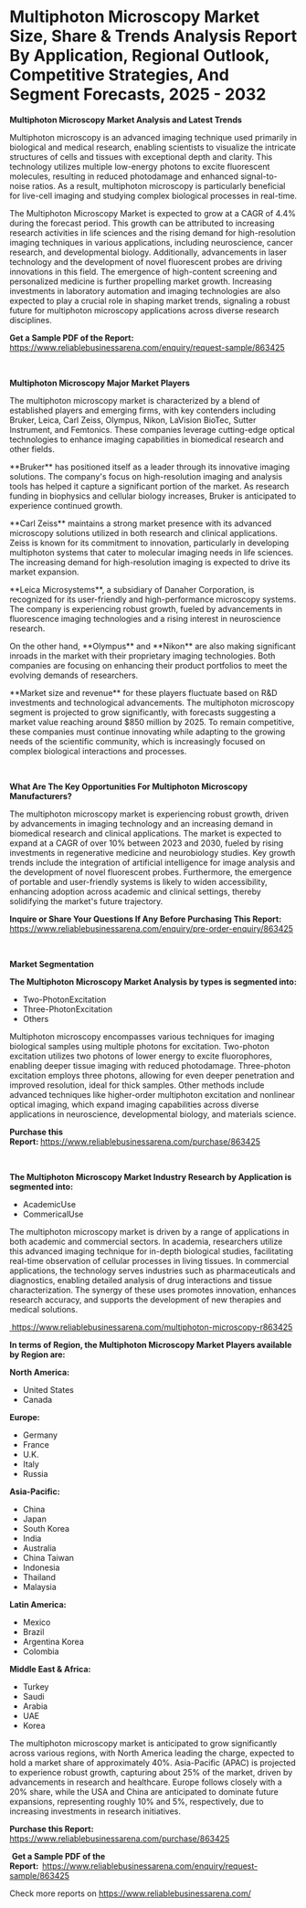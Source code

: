 <p><h1>Multiphoton Microscopy Market Size, Share & Trends Analysis Report By Application, Regional Outlook, Competitive Strategies, And Segment Forecasts, 2025 - 2032</h1></p><p><strong>Multiphoton Microscopy Market Analysis and Latest Trends</strong></p>
<p><p>Multiphoton microscopy is an advanced imaging technique used primarily in biological and medical research, enabling scientists to visualize the intricate structures of cells and tissues with exceptional depth and clarity. This technology utilizes multiple low-energy photons to excite fluorescent molecules, resulting in reduced photodamage and enhanced signal-to-noise ratios. As a result, multiphoton microscopy is particularly beneficial for live-cell imaging and studying complex biological processes in real-time.</p><p>The Multiphoton Microscopy Market is expected to grow at a CAGR of 4.4% during the forecast period. This growth can be attributed to increasing research activities in life sciences and the rising demand for high-resolution imaging techniques in various applications, including neuroscience, cancer research, and developmental biology. Additionally, advancements in laser technology and the development of novel fluorescent probes are driving innovations in this field. The emergence of high-content screening and personalized medicine is further propelling market growth. Increasing investments in laboratory automation and imaging technologies are also expected to play a crucial role in shaping market trends, signaling a robust future for multiphoton microscopy applications across diverse research disciplines.</p></p>
<p><strong>Get a Sample PDF of the Report:&nbsp;</strong> <a href="https://www.reliablebusinessarena.com/enquiry/request-sample/863425?utm_campaign=2382&utm_medium=2&utm_source=Github&utm_content=ia&utm_term=16022025&utm_id=multiphoton-microscopy">https://www.reliablebusinessarena.com/enquiry/request-sample/863425</a></p>
<p>&nbsp;</p>
<p><strong>Multiphoton Microscopy Major Market Players</strong></p>
<p><p>The multiphoton microscopy market is characterized by a blend of established players and emerging firms, with key contenders including Bruker, Leica, Carl Zeiss, Olympus, Nikon, LaVision BioTec, Sutter Instrument, and Femtonics. These companies leverage cutting-edge optical technologies to enhance imaging capabilities in biomedical research and other fields.</p><p>**Bruker** has positioned itself as a leader through its innovative imaging solutions. The company's focus on high-resolution imaging and analysis tools has helped it capture a significant portion of the market. As research funding in biophysics and cellular biology increases, Bruker is anticipated to experience continued growth.</p><p>**Carl Zeiss** maintains a strong market presence with its advanced microscopy solutions utilized in both research and clinical applications. Zeiss is known for its commitment to innovation, particularly in developing multiphoton systems that cater to molecular imaging needs in life sciences. The increasing demand for high-resolution imaging is expected to drive its market expansion.</p><p>**Leica Microsystems**, a subsidiary of Danaher Corporation, is recognized for its user-friendly and high-performance microscopy systems. The company is experiencing robust growth, fueled by advancements in fluorescence imaging technologies and a rising interest in neuroscience research. </p><p>On the other hand, **Olympus** and **Nikon** are also making significant inroads in the market with their proprietary imaging technologies. Both companies are focusing on enhancing their product portfolios to meet the evolving demands of researchers.</p><p>**Market size and revenue** for these players fluctuate based on R&D investments and technological advancements. The multiphoton microscopy segment is projected to grow significantly, with forecasts suggesting a market value reaching around $850 million by 2025. To remain competitive, these companies must continue innovating while adapting to the growing needs of the scientific community, which is increasingly focused on complex biological interactions and processes.</p></p>
<p>&nbsp;</p>
<p><strong>What Are The Key Opportunities For Multiphoton Microscopy Manufacturers?</strong></p>
<p><p>The multiphoton microscopy market is experiencing robust growth, driven by advancements in imaging technology and an increasing demand in biomedical research and clinical applications. The market is expected to expand at a CAGR of over 10% between 2023 and 2030, fueled by rising investments in regenerative medicine and neurobiology studies. Key growth trends include the integration of artificial intelligence for image analysis and the development of novel fluorescent probes. Furthermore, the emergence of portable and user-friendly systems is likely to widen accessibility, enhancing adoption across academic and clinical settings, thereby solidifying the market's future trajectory.</p></p>
<p><strong>Inquire or Share Your Questions If Any Before Purchasing This Report:</strong> <a href="https://www.reliablebusinessarena.com/enquiry/pre-order-enquiry/863425?utm_campaign=2382&utm_medium=2&utm_source=Github&utm_content=ia&utm_term=16022025&utm_id=multiphoton-microscopy">https://www.reliablebusinessarena.com/enquiry/pre-order-enquiry/863425</a></p>
<p>&nbsp;</p>
<p><strong>Market Segmentation</strong></p>
<p><strong>The Multiphoton Microscopy Market Analysis by types is segmented into:</strong></p>
<p><ul><li>Two-PhotonExcitation</li><li>Three-PhotonExcitation</li><li>Others</li></ul></p>
<p><p>Multiphoton microscopy encompasses various techniques for imaging biological samples using multiple photons for excitation. Two-photon excitation utilizes two photons of lower energy to excite fluorophores, enabling deeper tissue imaging with reduced photodamage. Three-photon excitation employs three photons, allowing for even deeper penetration and improved resolution, ideal for thick samples. Other methods include advanced techniques like higher-order multiphoton excitation and nonlinear optical imaging, which expand imaging capabilities across diverse applications in neuroscience, developmental biology, and materials science.</p></p>
<p><strong>Purchase this Report:&nbsp;</strong><a href="https://www.reliablebusinessarena.com/purchase/863425?utm_campaign=2382&utm_medium=2&utm_source=Github&utm_content=ia&utm_term=16022025&utm_id=multiphoton-microscopy">https://www.reliablebusinessarena.com/purchase/863425</a></p>
<p>&nbsp;</p>
<p><strong>The Multiphoton Microscopy Market Industry Research by Application is segmented into:</strong></p>
<p><ul><li>AcademicUse</li><li>CommericalUse</li></ul></p>
<p><p>The multiphoton microscopy market is driven by a range of applications in both academic and commercial sectors. In academia, researchers utilize this advanced imaging technique for in-depth biological studies, facilitating real-time observation of cellular processes in living tissues. In commercial applications, the technology serves industries such as pharmaceuticals and diagnostics, enabling detailed analysis of drug interactions and tissue characterization. The synergy of these uses promotes innovation, enhances research accuracy, and supports the development of new therapies and medical solutions.</p></p>
<p><a href="https://www.reliablebusinessarena.com/multiphoton-microscopy-r863425?utm_campaign=2382&utm_medium=2&utm_source=Github&utm_content=ia&utm_term=16022025&utm_id=multiphoton-microscopy">&nbsp;https://www.reliablebusinessarena.com/multiphoton-microscopy-r863425</a></p>
<p><strong>In terms of Region, the Multiphoton Microscopy Market Players available by Region are:</strong></p>
<p>
    <p> <strong> North America: </strong>
        <ul>
            <li>United States</li>
            <li>Canada</li>
        </ul>
        </p> 
    <p> <strong> Europe: </strong>
        <ul>
            <li>Germany</li>
            <li>France</li>
            <li>U.K.</li>
            <li>Italy</li>
            <li>Russia</li>
        </ul>
        </p> 
    <p> <strong> Asia-Pacific: </strong>
        <ul>
            <li>China</li>
            <li>Japan</li>
            <li>South Korea</li>
            <li>India</li>
            <li>Australia</li>
            <li>China Taiwan</li>
            <li>Indonesia</li>
            <li>Thailand</li>
            <li>Malaysia</li>
        </ul>
        </p> 
    <p> <strong> Latin America: </strong>
        <ul>
            <li>Mexico</li>
            <li>Brazil</li>
            <li>Argentina Korea</li>
            <li>Colombia</li>
        </ul>
        </p> 
    <p> <strong> Middle East & Africa: </strong>
        <ul>
            <li>Turkey</li>
            <li>Saudi</li>
            <li>Arabia</li>
            <li>UAE</li>
            <li>Korea</li>
        </ul>
    </p>
    </p>
<p><p>The multiphoton microscopy market is anticipated to grow significantly across various regions, with North America leading the charge, expected to hold a market share of approximately 40%. Asia-Pacific (APAC) is projected to experience robust growth, capturing about 25% of the market, driven by advancements in research and healthcare. Europe follows closely with a 20% share, while the USA and China are anticipated to dominate future expansions, representing roughly 10% and 5%, respectively, due to increasing investments in research initiatives.</p></p>
<p><strong>Purchase this Report: </strong><a href="https://www.reliablebusinessarena.com/purchase/863425?utm_campaign=2382&utm_medium=2&utm_source=Github&utm_content=ia&utm_term=16022025&utm_id=multiphoton-microscopy">https://www.reliablebusinessarena.com/purchase/863425</a></p>
<p>&nbsp;<strong>Get a Sample PDF of the Report:&nbsp;&nbsp;</strong><a href="https://www.reliablebusinessarena.com/enquiry/request-sample/863425?utm_campaign=2382&utm_medium=2&utm_source=Github&utm_content=ia&utm_term=16022025&utm_id=multiphoton-microscopy">https://www.reliablebusinessarena.com/enquiry/request-sample/863425</a></p>
<p><strong></strong></p>
<p>Check more reports on <a href="https://www.reliablebusinessarena.com/?utm_campaign=2382&utm_medium=2&utm_source=Github&utm_content=ia&utm_term=16022025&utm_id=multiphoton-microscopy">https://www.reliablebusinessarena.com/</a></p>
